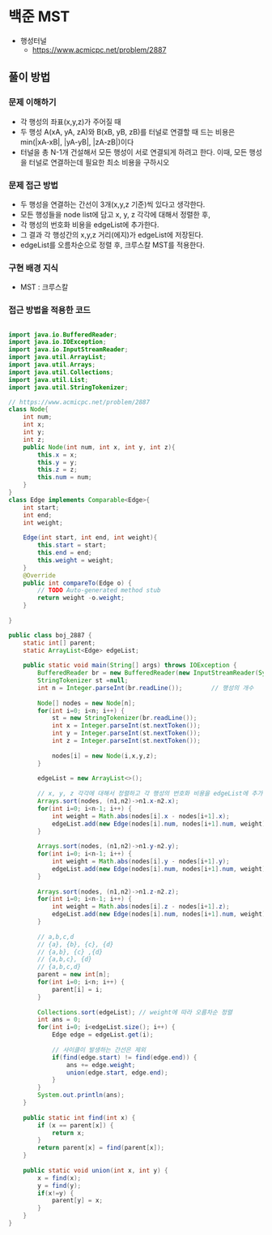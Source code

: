 # 백준 MST
- 행성터널
    - https://www.acmicpc.net/problem/2887

## 풀이 방법
### 문제 이해하기
- 각 행성의 좌표(x,y,z)가 주어질 때
- 두 행성 A(xA, yA, zA)와 B(xB, yB, zB)를 터널로 연결할 때 드는 비용은 min(|xA-xB|, |yA-yB|, |zA-zB|)이다
- 터널을 총 N-1개 건설해서 모든 행성이 서로 연결되게 하려고 한다. 이때, 모든 행성을 터널로 연결하는데 필요한 최소 비용을 구하시오

### 문제 접근 방법
- 두 행성을 연결하는 간선이 3개(x,y,z 기준)씩 있다고 생각한다.
- 모든 행성들을 node list에 담고 x, y, z 각각에 대해서 정렬한 후, 
- 각 행성의 번호화 비용을 edgeList에 추가한다. 
- 그 결과 각 행성간의 x,y,z 거리(에지)가 edgeList에 저장된다.
- edgeList를 오름차순으로 정렬 후, 크루스칼 MST를 적용한다.  
### 구현 배경 지식
- MST : 크루스칼
### 접근 방법을 적용한 코드
```java

import java.io.BufferedReader;
import java.io.IOException;
import java.io.InputStreamReader;
import java.util.ArrayList;
import java.util.Arrays;
import java.util.Collections;
import java.util.List;
import java.util.StringTokenizer;

// https://www.acmicpc.net/problem/2887
class Node{
	int num;
	int x;
	int y; 
	int z;
	public Node(int num, int x, int y, int z){
		this.x = x;
		this.y = y;
		this.z = z;
		this.num = num;
	}
}
class Edge implements Comparable<Edge>{
	int start;
	int end;
	int weight;
	
	Edge(int start, int end, int weight){
		this.start = start;
		this.end = end;
		this.weight = weight;
	}
	@Override
	public int compareTo(Edge o) {
		// TODO Auto-generated method stub
		return weight -o.weight;
	}
	
}

public class boj_2887 {
	static int[] parent;
	static ArrayList<Edge> edgeList;
	
	public static void main(String[] args) throws IOException {
		BufferedReader br = new BufferedReader(new InputStreamReader(System.in));
		StringTokenizer st =null;
		int n = Integer.parseInt(br.readLine());		// 행성의 개수 
		
		Node[] nodes = new Node[n];
		for(int i=0; i<n; i++) {
			st = new StringTokenizer(br.readLine());
			int x = Integer.parseInt(st.nextToken());
			int y = Integer.parseInt(st.nextToken());
			int z = Integer.parseInt(st.nextToken());
			
			nodes[i] = new Node(i,x,y,z);
		}
		
		edgeList = new ArrayList<>();
		
		// x, y, z 각각에 대해서 정렬하고 각 행성의 번호화 비용을 edgeList에 추가 
		Arrays.sort(nodes, (n1,n2)->n1.x-n2.x);
		for(int i=0; i<n-1; i++) {
			int weight = Math.abs(nodes[i].x - nodes[i+1].x);
			edgeList.add(new Edge(nodes[i].num, nodes[i+1].num, weight));
		}
		
		Arrays.sort(nodes, (n1,n2)->n1.y-n2.y);
		for(int i=0; i<n-1; i++) {
			int weight = Math.abs(nodes[i].y - nodes[i+1].y);
			edgeList.add(new Edge(nodes[i].num, nodes[i+1].num, weight));
		}
		
		Arrays.sort(nodes, (n1,n2)->n1.z-n2.z);
		for(int i=0; i<n-1; i++) {
			int weight = Math.abs(nodes[i].z - nodes[i+1].z);
			edgeList.add(new Edge(nodes[i].num, nodes[i+1].num, weight));
		}
		
		// a,b,c,d
		// {a}, {b}, {c}, {d}
		// {a,b}, {c} ,{d}
		// {a,b,c}, {d}
		// {a,b,c,d}
		parent = new int[n];
		for(int i=0; i<n; i++) {
			parent[i] = i;
		}
		
		Collections.sort(edgeList);	// weight에 따라 오름차순 정렬
		int ans = 0;
		for(int i=0; i<edgeList.size(); i++) {
			Edge edge = edgeList.get(i);
			
			// 사이클이 발생하는 간선은 제외
			if(find(edge.start) != find(edge.end)) {
				ans += edge.weight;
				union(edge.start, edge.end);
			}
		}
		System.out.println(ans);
	}
	
	public static int find(int x) {
		if (x == parent[x]) {
			return x;
		}
		return parent[x] = find(parent[x]);
	}
	
	public static void union(int x, int y) {
		x = find(x);
		y = find(y);
		if(x!=y) {
			parent[y] = x;
		}
	}
}


```

